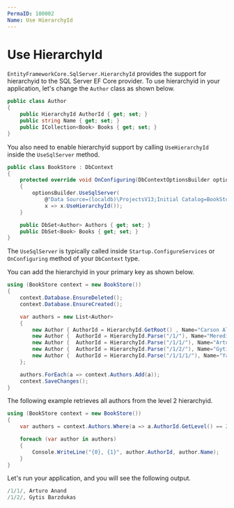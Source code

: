 ```yaml
---
PermaID: 100002
Name: Use HierarchyId
---
```


# Use HierarchyId

`EntityFrameworkCore.SqlServer.HierarchyId` provides the support for hierarchyid to the SQL Server EF Core provider. To use hierarchyid in your application, let's change the `Author` class as shown below.

```csharp
public class Author
{
    public HierarchyId AuthorId { get; set; }
    public string Name { get; set; }
    public ICollection<Book> Books { get; set; }
}
```

You also need to enable hierarchyid support by calling `UseHierarchyId` inside the `UseSqlServer` method. 

```csharp
public class BookStore : DbContext
{
    protected override void OnConfiguring(DbContextOptionsBuilder optionsBuilder)
    {
        optionsBuilder.UseSqlServer(
            @"Data Source=(localdb)\ProjectsV13;Initial Catalog=BookStoreDb;", 
            x => x.UseHierarchyId());
    }

    public DbSet<Author> Authors { get; set; }
    public DbSet<Book> Books { get; set; }
}
```

The `UseSqlServer`  is typically called inside `Startup.ConfigureServices` or `OnConfiguring` method of your `DbContext` type.

You can add the hierarchyid in your primary key as shown below.

```csharp
using (BookStore context = new BookStore())
{
    context.Database.EnsureDeleted();
    context.Database.EnsureCreated();

    var authors = new List<Author>
    {
        new Author { AuthorId = HierarchyId.GetRoot() , Name="Carson Alexander" },
        new Author {  AuthorId = HierarchyId.Parse("/1/"), Name="Meredith Alonso" },
        new Author {  AuthorId = HierarchyId.Parse("/1/1/"), Name="Arturo Anand" },
        new Author {  AuthorId = HierarchyId.Parse("/1/2/"), Name="Gytis Barzdukas"},
        new Author {  AuthorId = HierarchyId.Parse("/1/1/1/"), Name="Yan Li" },
    };

    authors.ForEach(a => context.Authors.Add(a));
    context.SaveChanges();
}
```

The following example retrieves all authors from the level 2 hierarchyid.

```csharp
using (BookStore context = new BookStore())
{
    var authors = context.Authors.Where(a => a.AuthorId.GetLevel() == 2).ToList();

    foreach (var author in authors)
    {
        Console.WriteLine("{0}, {1}", author.AuthorId, author.Name);
    }
}
```

Let's run your application, and you will see the following output.

```csharp
/1/1/, Arturo Anand
/1/2/, Gytis Barzdukas
```
